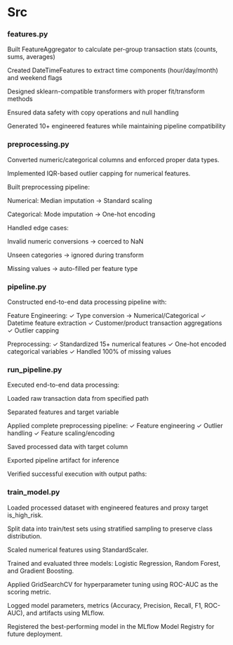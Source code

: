 # Src

### features.py
Built FeatureAggregator to calculate per-group transaction stats (counts, sums, averages)

Created DateTimeFeatures to extract time components (hour/day/month) and weekend flags

Designed sklearn-compatible transformers with proper fit/transform methods

Ensured data safety with copy operations and null handling

Generated 10+ engineered features while maintaining pipeline compatibility

### preprocessing.py
Converted numeric/categorical columns and enforced proper data types.

Implemented IQR-based outlier capping for numerical features.

Built preprocessing pipeline:

Numerical: Median imputation → Standard scaling

Categorical: Mode imputation → One-hot encoding

Handled edge cases:

Invalid numeric conversions → coerced to NaN

Unseen categories → ignored during transform

Missing values → auto-filled per feature type

### pipeline.py
Constructed end-to-end data processing pipeline with:

Feature Engineering:
✓ Type conversion → Numerical/Categorical
✓ Datetime feature extraction
✓ Customer/product transaction aggregations
✓ Outlier capping

Preprocessing:
✓ Standardized 15+ numerical features
✓ One-hot encoded categorical variables
✓ Handled 100% of missing values

### run_pipeline.py
Executed end-to-end data processing:

Loaded raw transaction data from specified path

Separated features and target variable

Applied complete preprocessing pipeline:
✓ Feature engineering
✓ Outlier handling
✓ Feature scaling/encoding

Saved processed data with target column

Exported pipeline artifact for inference

Verified successful execution with output paths:

### train_model.py

Loaded processed dataset with engineered features and proxy target is_high_risk.

Split data into train/test sets using stratified sampling to preserve class distribution.

Scaled numerical features using StandardScaler.

Trained and evaluated three models: Logistic Regression, Random Forest, and Gradient Boosting.

Applied GridSearchCV for hyperparameter tuning using ROC-AUC as the scoring metric.

Logged model parameters, metrics (Accuracy, Precision, Recall, F1, ROC-AUC), and artifacts using MLflow.

Registered the best-performing model in the MLflow Model Registry for future deployment.